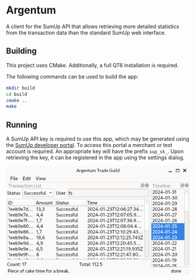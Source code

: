 Argentum
===

A client for the SumUp API that allows retrieving more detailed statistics from the transaction data than the standard SumUp web interface.

Building
---

This project uses CMake.
Additionally, a full QT6 installation is required.

The following commands can be used to build the app:

```bash
mkdir build
cd build
cmake ..
make
```

Running
---

A SumUp API key is required to use this app, which may be generated using the [SumUp developer portal](https://developer.sumup.com/api-keys).
To access this portal a merchant or test account is required.
An appropriate key will have the prefix `sup_sk_`.
Upon retrieving the key, it can be registered in the app using the settings dialog.

![A screenshot of the app's main interface](documentation/screenshot.png)
